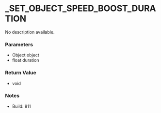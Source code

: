 # _SET_OBJECT_SPEED_BOOST_DURATION

No description available.

### Parameters
* Object object
* float duration

### Return Value
* void

### Notes
* Build: 811

